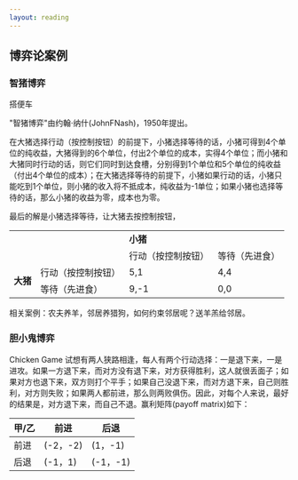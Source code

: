 ```yaml
---
layout: reading
---
```


## 博弈论案例
### 智猪博弈
搭便车

"智猪博弈"由约翰·纳什(JohnFNash)，1950年提出。  

在大猪选择行动（按控制按钮）的前提下，小猪选择等待的话，小猪可得到4个单位的纯收益，大猪得到的6个单位，付出2个单位的成本，实得4个单位；而小猪和大猪同时行动的话，则它们同时到达食槽，分别得到1个单位和5个单位的纯收益（付出4个单位的成本）；在大猪选择等待的前提下，小猪如果行动的话，小猪只能吃到1个单位，则小猪的收入将不抵成本，纯收益为-1单位；如果小猪也选择等待的话，那么小猪的收益为零，成本也为零。  

最后的解是小猪选择等待，让大猪去按控制按钮，

<table log-set-param="table_view" data-sort="sortDisabled"><tbody><tr><td align="left" valign="center"></td><td align="left" valign="center"></td><td align="left" valign="center" colspan="2" rowspan="1"><div class="para" label-module="para"><b>小猪</b></div>
</td></tr><tr><td align="left" valign="center"></td><td align="left" valign="center"></td><td align="left" valign="center"><div class="para" label-module="para">行动（按控制按钮）</div>
</td><td align="left" valign="center"><div class="para" label-module="para">等待（先进食）</div>
</td></tr><tr><td align="left" valign="center" colspan="1" rowspan="2"><div class="para" label-module="para"><b>大猪</b></div>
</td><td align="left" valign="middle"><div class="para" label-module="para">行动（按控制按钮）</div>
</td><td align="left" valign="center"><div class="para" label-module="para">5,1</div>
</td><td align="left" valign="center"><div class="para" label-module="para">4,4</div>
</td></tr><tr><td align="left" valign="center"><div class="para" label-module="para">等待（先进食）</div>
</td><td align="left" valign="center"><div class="para" label-module="para">9,-1</div>
</td><td align="left" valign="center"><div class="para" label-module="para">0,0</div>
</td></tr></tbody></table>


相关案例：农夫养羊，邻居养猎狗，如何约束邻居呢？送羊羔给邻居。

### 胆小鬼博弈
Chicken Game
试想有两人狭路相逢，每人有两个行动选择：一是退下来，一是进攻。如果一方退下来，而对方没有退下来，对方获得胜利，这人就很丢面子；如果对方也退下来，双方则打个平手；如果自己没退下来，而对方退下来，自己则胜利，对方则失败；如果两人都前进，那么则两败俱伤。因此，对每个人来说，最好的结果是，对方退下来，而自己不退。赢利矩阵(payoff matrix)如下： 　


|甲/乙|前进|后退|
|--|--|--|
|前进|(-2，-2)|(1，-1)|
|后退|(-1，1)|(-1，-1)|
